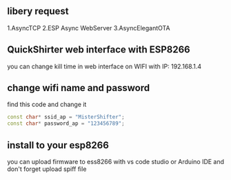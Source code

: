 ## libery request
1.AsyncTCP
2.ESP Async WebServer
3.AsyncElegantOTA
## QuickShirter web interface with ESP8266
you can change kill time in web interface  on WIFI with IP: 192.168.1.4
## change wifi name and password
find this code and change it
```c++
const char* ssid_ap = "MisterShifter";
const char* password_ap = "123456789";
```

## install to your esp8266
you can upload firmware to ess8266 with vs code studio or Arduino IDE and don't forget upload spiff file 
